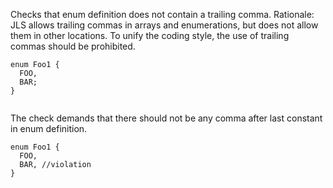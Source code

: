 Checks that enum definition does not contain a trailing comma.
Rationale: JLS allows trailing commas in arrays and enumerations, but
does not allow them in other locations. To unify the coding style, the
use of trailing commas should be prohibited.

``` 
enum Foo1 {
  FOO,
  BAR;
}
        
```

The check demands that there should not be any comma after last constant
in enum definition.

``` 
enum Foo1 {
  FOO,
  BAR, //violation
}
        
```
